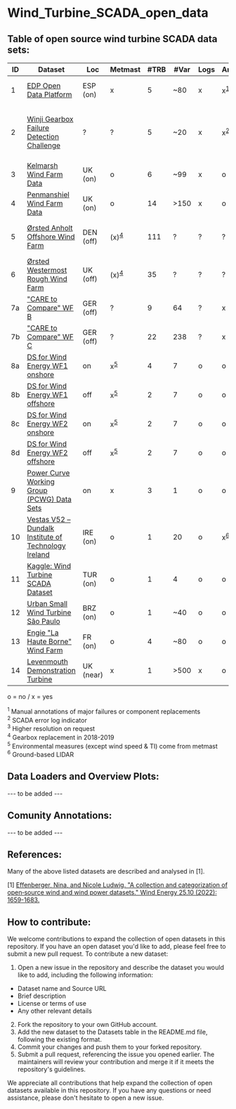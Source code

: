 # Wind_Turbine_SCADA_open_data


## Table of open source wind turbine SCADA data sets:

|ID| Dataset                                                                                                        |Loc       |Metmast  |#TRB   |#Var   |Logs   |Annot           |&Delta;t   |&sum;t        |Ref | Remarks/License  |
|- |-                                                                                                               |-              |-       |-      |-      |-      |-                     |-          |-             | -  |-                 |
|1 | [EDP Open Data Platform](https://www.edp.com/en/innovation/open-data)                                          |ESP (on)       |x       | 5     |~80    | x     | x<sup>[1](#fn1)</sup>| 10min     | 2y ('16-'17) |  - |  Need to register & log-in to the platform|
|2 | [Winji Gearbox Failure Detection Challenge](https://www.wedowind.ch/blog/winji-register)                       |?              |?       | 5     |~20    | x     | x<sup>[2](#fn2)</sup>| 10min     | 3y ('xx-'xx) |  - |  Need to register & no other application allowed without consent from WinJi AG | 
|3 | [Kelmarsh Wind Farm Data](https://zenodo.org/record/5841834#.YgpBQ_so-V7)                                      |UK (on)        |o       | 6     |~99     | x     | o                    | 10min<sup>[3](#fn3)</sup>     | 5y ('16-'21) |  - | [farm info](https://www.thewindpower.net/windfarm_en_17507_kelmarsh.php)|
|4 | [Penmanshiel Wind Farm Data](https://zenodo.org/record/5946808#.YgpAmvso-V5)                                   |UK (on)        |o       |14     |>150     | x     | o                   | 10min<sup>[3](#fn3)</sup>     | 5y ('16-'21) |  - | [farm info](https://www.thewindpower.net/windfarm_en_23147_penmanshiel.php) |
|5 | [Ørsted Anholt Offshore Wind Farm](https://orsted.com/en/our-business/offshore-wind/offshore-operational-data) |DEN (off)  |(x)<sup>[4](#fn4)</sup>       | 111  | ?     | ?     | ?                    | 10min     | 2y           |  - | application/NDA required; wave buoy data; [farm info](https://www.thewindpower.net/windfarm_en_10687_anholt.php) |
|6 | [Ørsted Westermost Rough Wind Farm](https://orsted.com/en/our-business/offshore-wind/offshore-operational-data)|UK (off)       |(x)<sup>[4](#fn4)</sup>       | 35   | ?     | ?     | ?                    | 10min     | 2y           |  - | application/NDA required; wave buoy data; [farm info](https://www.thewindpower.net/windfarm_en_21826_westermost-rough.php) | 
|7a| ["CARE to Compare" WF B](https://data.niaid.nih.gov/resources?id=zenodo_10958774)                              |GER (off)  |?       | 9    |  64| ?     | x                    | 10min     | 2y           |  - | data normalized for anonymization |
|7b| ["CARE to Compare" WF C](https://data.niaid.nih.gov/resources?id=zenodo_10958774)                              |GER (off)  |?       | 22   | 238| ?     | x                  | 10min     | 2y          |  - | data normalized for anonymization |
|8a | [DS for Wind Energy WF1 onshore](https://zenodo.org/records/5516552)                                          |on        |x<sup>[5](#fn6)</sup>| 4     | 7     | o     | o      | 10min     | 1y           |  - | - |
|8b | [DS for Wind Energy WF1 offshore](https://zenodo.org/records/5516552)                                         |off       |x<sup>[5](#fn6)</sup>| 2     | 7     | o     | o      | 10min     | 1y           |  - | - | 
|8c | [DS for Wind Energy WF2 onshore](https://zenodo.org/records/5516554)                                          |on        |x<sup>[5](#fn6)</sup>| 2     | 7     | o     | o      | 10min     | 1y           |  - | - | 
|8d | [DS for Wind Energy WF2 offshore](https://zenodo.org/records/5516554)                                         |off       |x<sup>[5](#fn6)</sup>| 2     | 7     | o     | o      | 10min     | 1y           |  - | - | 
|9 | [Power Curve Working Group (PCWG) Data Sets](https://pcwg.org/)                                                |on        |x       | 3     | 1     | o     | o                   | 10min         | o       |  - | includes Lidar wind speed measurements |
|10| [Vestas V52 – Dundalk Institute of Technology Ireland](https://data.mendeley.com/datasets/tm988rs48k/2)        |IRE (on)   |o       | 1     | 20   | o     | x<sup>[6](#fn6)</sup>| 10min     | 14y          |  - | Urban terrain |
|11| [Kaggle: Wind Turbine SCADA Dataset](https://www.kaggle.com/berkerisen/wind-turbine-scada-dataset)             |TUR (on)    |o       | 1     | 4     | o     | o                    | 10min     | 1y ('18)     |  - | - | 
|12| [Urban Small Wind Turbine São Paulo](https://zenodo.org/records/7348454)                                       |BRZ (on)|o       | 1     | ~40   | o     | o                        | 1min      | 5y ('18-'23) |  - | Small, urban turbine | 
|13| [Engie "La Haute Borne" Wind Farm](https://opendata-renewables.engie.com/)                                     |FR (on)        |o       | 4     |~80    | o     | o                    | 10min     | 8y ('13-'20) | -  |  Not available anymore; [farm info](https://www.thewindpower.net/windfarm_en_3354_la-haute-borne-vaudeville-le-haut.php) |
|14| [Levenmouth Demonstration Turbine](https://pod.ore.catapult.org.uk/data-collection/ldt-turbine-scada-10min)    |UK (near)  |x       | 1     | >500  | x     | o                        | 10min/1sec| 3y ()'17-'20)|  - | Not for free (~2000 £) |

o = no / x = yes

<div id="fn1"><sup>1</sup> Manual annotations of major failures or component replacements </div>
<div id="fn2"><sup>2</sup> SCADA error log indicator</div>
<div id="fn3"><sup>3</sup> Higher resolution on request</div>
<div id="fn4"><sup>4</sup> Gearbox replacement in 2018-2019 </div>
<div id="fn5"><sup>5</sup> Environmental measures (except wind speed & TI) come from metmast </div>
<div id="fn6"><sup>6</sup> Ground-based LIDAR</div>

## Data Loaders and Overview Plots:
--- to be added ---

## Comunity Annotations:
--- to be added ---

## References:
Many of the above listed datasets are described and analysed in [1].

[1] [Effenberger, Nina, and Nicole Ludwig. "A collection and categorization of open‐source wind and wind power datasets." Wind Energy 25.10 (2022): 1659-1683.](https://onlinelibrary.wiley.com/doi/full/10.1002/we.2766)

## How to contribute:
We welcome contributions to expand the collection of open datasets in this repository. If you have an open dataset you'd like to add, please feel free to submit a new pull request.
To contribute a new dataset:

1. Open a new issue in the repository and describe the dataset you would like to add, including the following information:
- Dataset name and Source URL
- Brief description
- License or terms of use
- Any other relevant details


2. Fork the repository to your own GitHub account.
3. Add the new dataset to the Datasets table in the README.md file, following the existing format.
4. Commit your changes and push them to your forked repository.
5. Submit a pull request, referencing the issue you opened earlier. The maintainers will review your contribution and merge it if it meets the repository's guidelines.

We appreciate all contributions that help expand the collection of open datasets available in this repository. If you have any questions or need assistance, please don't hesitate to open a new issue.
